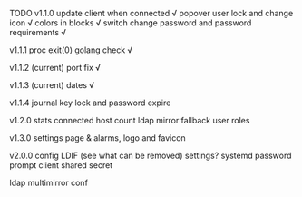 TODO
v1.1.0
update client when connected √
popover user lock and change icon √
colors in blocks  √
switch change password and password requirements √

v1.1.1
proc exit(0) golang check √

v1.1.2 (current)
port fix √

v1.1.3 (current)
dates √

v1.1.4
journal key lock and password expire

v1.2.0
stats
connected host count
ldap mirror fallback
user roles

v1.3.0
settings page & alarms, logo and favicon

v2.0.0
config LDIF (see what can be removed) settings?
systemd password prompt
client shared secret


ldap multimirror conf
